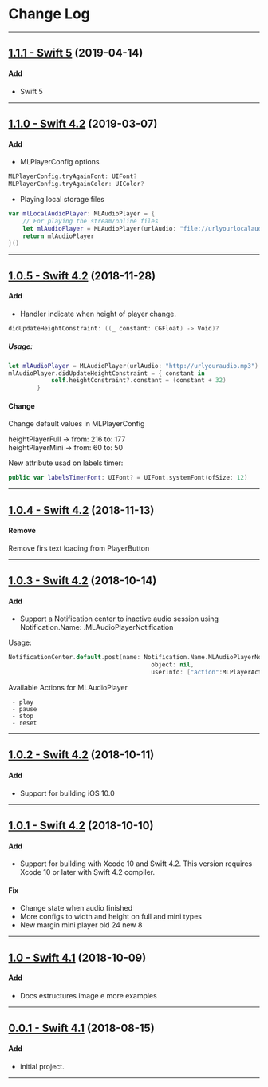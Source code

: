 # Change Log
-----
## [1.1.1 - Swift 5](https://github.com/micheltlutz/MLAudioPlayer/releases/tag/v1.1.1) (2019-04-14)

#### Add
* Swift 5


-----
## [1.1.0 - Swift 4.2](https://github.com/micheltlutz/MLAudioPlayer/releases/tag/v1.1.0) (2019-03-07)

#### Add
* MLPlayerConfig options

```swift
MLPlayerConfig.tryAgainFont: UIFont?
MLPlayerConfig.tryAgainColor: UIColor?
```

* Playing local storage files

```swift
var mlLocalAudioPlayer: MLAudioPlayer = {
    // For playing the stream/online files
    let mlAudioPlayer = MLAudioPlayer(urlAudio: "file://urlyourlocalaudio.mp3", isLocalFile: true)
    return mlAudioPlayer
}()
```
-----
## [1.0.5 - Swift 4.2](https://github.com/micheltlutz/MLAudioPlayer/releases/tag/v1.0.5) (2018-11-28)

#### Add
* Handler indicate when height of player change.

```swift
didUpdateHeightConstraint: ((_ constant: CGFloat) -> Void)?
```
##### Usage:

```swift
let mlAudioPlayer = MLAudioPlayer(urlAudio: "http://urlyouraudio.mp3")
mlAudioPlayer.didUpdateHeightConstraint = { constant in
            self.heightConstraint?.constant = (constant + 32)
        }
```

#### Change

Change default values in MLPlayerConfig 

heightPlayerFull -> from: 216 to: 177    
heightPlayerMini -> from: 60 to: 50

New attribute usad on labels timer: 

```swift
public var labelsTimerFont: UIFont? = UIFont.systemFont(ofSize: 12)
```


-----

## [1.0.4 - Swift 4.2](https://github.com/micheltlutz/MLAudioPlayer/releases/tag/v1.0.4) (2018-11-13)

#### Remove

Remove firs text loading from PlayerButton

-----

## [1.0.3 - Swift 4.2](https://github.com/micheltlutz/MLAudioPlayer/releases/tag/v1.0.3) (2018-10-14)

#### Add
* Support a Notification center to inactive audio session using Notification.Name: .MLAudioPlayerNotification

Usage: 

```swift 
NotificationCenter.default.post(name: Notification.Name.MLAudioPlayerNotification, 
										object: nil,
										userInfo: ["action":MLPlayerActions.stop])
```
Available Actions for MLAudioPlayer
 
     - play
     - pause
     - stop
     - reset


-----

## [1.0.2 - Swift 4.2](https://github.com/micheltlutz/MLAudioPlayer/releases/tag/v1.0.2) (2018-10-11)

#### Add
* Support for building iOS 10.0

---

## [1.0.1 - Swift 4.2](https://github.com/micheltlutz/MLAudioPlayer/releases/tag/v1.0.1) (2018-10-10)

#### Add
* Support for building with Xcode 10 and Swift 4.2. This version requires Xcode 10 or later with Swift 4.2 compiler.

#### Fix

- Change state when audio finished
- More configs to width and height on full and mini types
- New margin mini player old 24 new 8

---

## [1.0 - Swift 4.1](https://github.com/micheltlutz/MLAudioPlayer/releases/tag/v1.0) (2018-10-09)

#### Add
* Docs estructures image e more examples

---

## [0.0.1 - Swift 4.1](https://github.com/micheltlutz/MLAudioPlayer/releases/tag/v0.0.1) (2018-08-15)

#### Add
* initial project.


---

